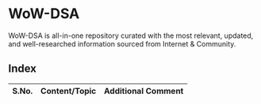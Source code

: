 # WoW-DSA
WoW-DSA is all-in-one repository curated with the most relevant, updated, and well-researched information sourced from Internet &amp; Community.

## Index

S.No. | Content/Topic | Additional Comment
--- | --- | ---
